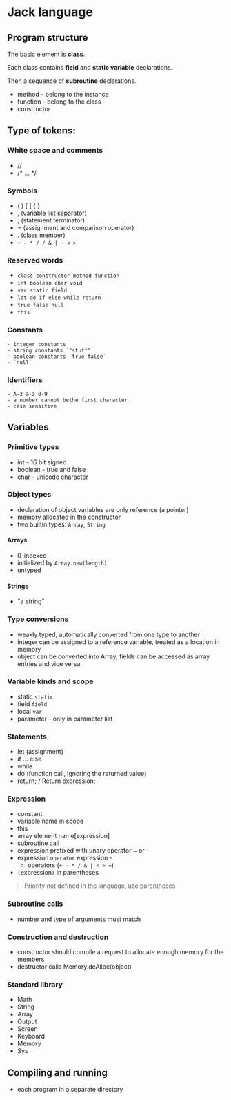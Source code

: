 # Jack language
## Program structure

The basic element is **class**.

Each class contains **field** and **static variable** declarations.

Then a sequence of **subroutine** declarations.
 - method - belong to the instance
 - function - belong to the class
 - constructor

## Type of tokens:

### White space and comments
  - //
  - /* ... */
### Symbols
  - ( ) [ ] { }
  - , (variable list separator)
  - ; (statement terminator)
  - = (assignment and comparison operator)
  - . (class member)
  - `+ - * / / & | ~ < >`
### Reserved words 
  - `class constructor method function`
  - `int boolean char void`
  - `var static field`
  - `let do if else while return`
  - `true false null`
  - `this`

### Constants
    - integer constants
    - string constants `"stuff"`
    - boolean constants `true false`
    - `null`

### Identifiers
    - A-z a-z 0-9 _
    - a number cannot bethe first character
    - case sensitive

## Variables

### Primitive types
- int - 16 bit signed
- boolean - true and false
- char - unicode character

### Object types
- declaration of object variables are only reference (a pointer)
- memory allocated in the constructor
- two builtin types: `Array`, `String`

#### Arrays
- 0-indexed
- initialized by `Array.new(length)`
- untyped

#### Strings
- "a string"

### Type conversions
- weakly typed, automatically converted from one type to another
- integer can be assigned to a reference variable, treated as a location in memory
- object can be converted into Array, fields can be accessed as array entries and vice versa

### Variable kinds and scope
- static `static`
- field `field`
- local `var`
- parameter - only in parameter list

### Statements
- let (assignment)
- if ... else
- while
- do (function call, ignoring the returned value)
- return; / Return expression;

### Expression
- constant
- variable name in scope
- this
- array element name[expression]
- subroutine call
- expression prefixed with unary operator ~ or -
- expression `operator` expression - 
  - operators (`+ - * / & | < > =`)
- `(`expression`)` in parentheses

> Priority not defined in the language, use parentheses

### Subroutine calls
- number and type of arguments must match

### Construction and destruction
- constructor should compile a request to allocate enough memory for the members
- destructor calls Memory.deAlloc(object)

### Standard library
- Math
- String
- Array
- Output
- Screen
- Keyboard
- Memory
- Sys

## Compiling and running
- each program in a separate directory
